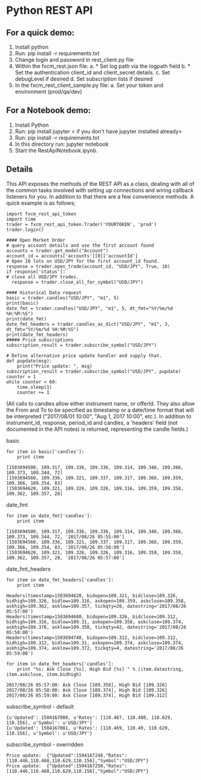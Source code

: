 # Python REST API

For a quick demo:
-----------------
1. Install python
2. Run: pip install -r requirements.txt
3. Change login and password in rest_client.py file
4. Within the fxcm_rest.json file:
  a. * Set log path via the logpath field
  b. * Set the authentication client_id and client_secret details.
  c. Set debugLevel if desired
  d. Set subscription lists if desired
5. In the fxcm_rest_client_sample.py file:
    a. Set your token and environment (prod/qa/dev)

For a Notebook demo:
--------------------
1. Install Python
2. Run: pip install jupyter < if you don't have jupyter installed already>
3. Run: pip install -r requirements.txt
4. In this directory run: jupyter notebook
5. Start the RestApiNotebook.ipynb.

## Details

This API exposes the methods of the REST API as a class, dealing with all of the common tasks 
involved with setting up connections and wiring callback listeners for you. In addition to that
there are a few convenience methods. 
A quick example is as follows;

    import fxcm_rest_api_token
    import time
    trader = fxcm_rest_api_token.Trader('YOURTOKEN', 'prod')
    trader.login()

    #### Open Market Order
    # query account details and use the first account found
    accounts = trader.get_model("Account")
    account_id = accounts['accounts'][0]['accountId']
    # Open 10 lots on USD/JPY for the first account_id found.
    response = trader.open_trade(account_id, "USD/JPY", True, 10)
    if response['status']:
    # close all USD/JPY trades.
      response = trader.close_all_for_symbol("USD/JPY")

    #### Historical Data request
    basic = trader.candles("USD/JPY", "m1", 5)
    print(basic)
    date_fmt = trader.candles("USD/JPY", "m1", 5, dt_fmt="%Y/%m/%d %H:%M:%S")
    print(date_fmt)
    date_fmt_headers = trader.candles_as_dict("USD/JPY", "m1", 3, dt_fmt="%Y/%m/%d %H:%M:%S")
    print(date_fmt_headers)
    ##### Price subscriptions
    subscription_result = trader.subscribe_symbol("USD/JPY")

    # Define alternative price update handler and supply that.
    def pupdate(msg):
        print("Price update: ", msg)
    subscription_result = trader.subscribe_symbol("USD/JPY", pupdate)
    counter = 1
    while counter < 60:
        time.sleep(1)
        counter += 1 
  
(All calls to candles allow either instrument name, or offerId. They also allow the From and To to be specified
as timestamp or a date/time format that will be interpreted ("2017/08/01 10:00", "Aug 1, 2017 10:00", etc.).
In addition to instrument_id, response, period_id and candles, a 'headers' field (not documented in the API notes)
is returned, representing the candle fields.)

basic

    for item in basic['candles']: 
        print item
    
    [1503694500, 109.317, 109.336, 109.336, 109.314, 109.346, 109.366, 109.373, 109.344, 72]
    [1503694560, 109.336, 109.321, 109.337, 109.317, 109.366, 109.359, 109.366, 109.354, 83]
    [1503694620, 109.321, 109.326, 109.326, 109.316, 109.359, 109.358, 109.362, 109.357, 28]
date_fmt

    for item in date_fmt['candles']:
        print item
    
    [1503694500, 109.317, 109.336, 109.336, 109.314, 109.346, 109.366, 109.373, 109.344, 72, '2017/08/26 05:55:00']
    [1503694560, 109.336, 109.321, 109.337, 109.317, 109.366, 109.359, 109.366, 109.354, 83, '2017/08/26 05:56:00']
    [1503694620, 109.321, 109.326, 109.326, 109.316, 109.359, 109.358, 109.362, 109.357, 28, '2017/08/26 05:57:00']
date_fmt_headers

    for item in date_fmt_headers['candles']: 
        print item
    
    Headers(timestamp=1503694620, bidopen=109.321, bidclose=109.326, bidhigh=109.326, bidlow=109.316, askopen=109.359, askclose=109.358, askhigh=109.362, asklow=109.357, tickqty=28, datestring='2017/08/26 05:57:00')
    Headers(timestamp=1503694680, bidopen=109.326, bidclose=109.312, bidhigh=109.326, bidlow=109.31, askopen=109.358, askclose=109.374, askhigh=109.376, asklow=109.358, tickqty=42, datestring='2017/08/26 05:58:00')
    Headers(timestamp=1503694740, bidopen=109.312, bidclose=109.312, bidhigh=109.312, bidlow=109.31, askopen=109.374, askclose=109.374, askhigh=109.374, asklow=109.372, tickqty=4, datestring='2017/08/26 05:59:00')
    
    for item in date_fmt_headers['candles']: 
        print "%s: Ask Close [%s], High Bid [%s] " % (item.datestring, item.askclose, item.bidhigh)
    
    2017/08/26 05:57:00: Ask Close [109.358], High Bid [109.326]
    2017/08/26 05:58:00: Ask Close [109.374], High Bid [109.326]
    2017/08/26 05:59:00: Ask Close [109.374], High Bid [109.312]
subscribe_symbol - default

    {u'Updated': 1504167080, u'Rates': [110.467, 110.488, 110.629, 110.156], u'Symbol': u'USD/JPY'}
    {u'Updated': 1504167081, u'Rates': [110.469, 110.49, 110.629, 110.156], u'Symbol': u'USD/JPY'}
subscribe_symbol - overridden

    Price update:  {"Updated":1504167248,"Rates":[110.446,110.468,110.629,110.156],"Symbol":"USD/JPY"}
    Price update:  {"Updated":1504167250,"Rates":[110.446,110.468,110.629,110.156],"Symbol":"USD/JPY"}
    

